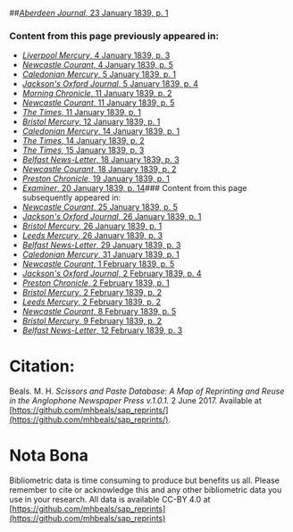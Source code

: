##[*Aberdeen Journal*, 23 January 1839, p. 1](https://mhbeals.github.io/sap_html/Aberdeen-Journal/Aberdeen-Journal-23-January-1839-p-1)

### Content from this page previously appeared in:
+ [*Liverpool Mercury*, 4 January 1839, p. 3](https://mhbeals.github.io/sap_html/Liverpool-Mercury/Liverpool-Mercury-4-January-1839-p-3)
+ [*Newcastle Courant*, 4 January 1839, p. 5](https://mhbeals.github.io/sap_html/Newcastle-Courant/Newcastle-Courant-4-January-1839-p-5)
+ [*Caledonian Mercury*, 5 January 1839, p. 1](https://mhbeals.github.io/sap_html/Caledonian-Mercury/Caledonian-Mercury-5-January-1839-p-1)
+ [*Jackson's Oxford Journal*, 5 January 1839, p. 4](https://mhbeals.github.io/sap_html/Jackson's-Oxford-Journal/Jackson's-Oxford-Journal-5-January-1839-p-4)
+ [*Morning Chronicle*, 11 January 1839, p. 2](https://mhbeals.github.io/sap_html/Morning-Chronicle/Morning-Chronicle-11-January-1839-p-2)
+ [*Newcastle Courant*, 11 January 1839, p. 5](https://mhbeals.github.io/sap_html/Newcastle-Courant/Newcastle-Courant-11-January-1839-p-5)
+ [*The Times*, 11 January 1839, p. 1](https://mhbeals.github.io/sap_html/The-Times/The-Times-11-January-1839-p-1)
+ [*Bristol Mercury*, 12 January 1839, p. 1](https://mhbeals.github.io/sap_html/Bristol-Mercury/Bristol-Mercury-12-January-1839-p-1)
+ [*Caledonian Mercury*, 14 January 1839, p. 1](https://mhbeals.github.io/sap_html/Caledonian-Mercury/Caledonian-Mercury-14-January-1839-p-1)
+ [*The Times*, 14 January 1839, p. 2](https://mhbeals.github.io/sap_html/The-Times/The-Times-14-January-1839-p-2)
+ [*The Times*, 15 January 1839, p. 3](https://mhbeals.github.io/sap_html/The-Times/The-Times-15-January-1839-p-3)
+ [*Belfast News-Letter*, 18 January 1839, p. 3](https://mhbeals.github.io/sap_html/Belfast-News-Letter/Belfast-News-Letter-18-January-1839-p-3)
+ [*Newcastle Courant*, 18 January 1839, p. 2](https://mhbeals.github.io/sap_html/Newcastle-Courant/Newcastle-Courant-18-January-1839-p-2)
+ [*Preston Chronicle*, 19 January 1839, p. 1](https://mhbeals.github.io/sap_html/Preston-Chronicle/Preston-Chronicle-19-January-1839-p-1)
+ [*Examiner*, 20 January 1839, p. 14](https://mhbeals.github.io/sap_html/Examiner/Examiner-20-January-1839-p-14)### Content from this page subsequently appeared in:
+ [*Newcastle Courant*, 25 January 1839, p. 5](https://mhbeals.github.io/sap_html/Newcastle-Courant/Newcastle-Courant-25-January-1839-p-5)
+ [*Jackson's Oxford Journal*, 26 January 1839, p. 1](https://mhbeals.github.io/sap_html/Jackson's-Oxford-Journal/Jackson's-Oxford-Journal-26-January-1839-p-1)
+ [*Bristol Mercury*, 26 January 1839, p. 1](https://mhbeals.github.io/sap_html/Bristol-Mercury/Bristol-Mercury-26-January-1839-p-1)
+ [*Leeds Mercury*, 26 January 1839, p. 3](https://mhbeals.github.io/sap_html/Leeds-Mercury/Leeds-Mercury-26-January-1839-p-3)
+ [*Belfast News-Letter*, 29 January 1839, p. 3](https://mhbeals.github.io/sap_html/Belfast-News-Letter/Belfast-News-Letter-29-January-1839-p-3)
+ [*Caledonian Mercury*, 31 January 1839, p. 1](https://mhbeals.github.io/sap_html/Caledonian-Mercury/Caledonian-Mercury-31-January-1839-p-1)
+ [*Newcastle Courant*, 1 February 1839, p. 5](https://mhbeals.github.io/sap_html/Newcastle-Courant/Newcastle-Courant-1-February-1839-p-5)
+ [*Jackson's Oxford Journal*, 2 February 1839, p. 4](https://mhbeals.github.io/sap_html/Jackson's-Oxford-Journal/Jackson's-Oxford-Journal-2-February-1839-p-4)
+ [*Preston Chronicle*, 2 February 1839, p. 1](https://mhbeals.github.io/sap_html/Preston-Chronicle/Preston-Chronicle-2-February-1839-p-1)
+ [*Bristol Mercury*, 2 February 1839, p. 2](https://mhbeals.github.io/sap_html/Bristol-Mercury/Bristol-Mercury-2-February-1839-p-2)
+ [*Leeds Mercury*, 2 February 1839, p. 2](https://mhbeals.github.io/sap_html/Leeds-Mercury/Leeds-Mercury-2-February-1839-p-2)
+ [*Newcastle Courant*, 8 February 1839, p. 5](https://mhbeals.github.io/sap_html/Newcastle-Courant/Newcastle-Courant-8-February-1839-p-5)
+ [*Bristol Mercury*, 9 February 1839, p. 2](https://mhbeals.github.io/sap_html/Bristol-Mercury/Bristol-Mercury-9-February-1839-p-2)
+ [*Belfast News-Letter*, 12 February 1839, p. 3](https://mhbeals.github.io/sap_html/Belfast-News-Letter/Belfast-News-Letter-12-February-1839-p-3)
                    
# Citation: 

Beals. M. H. *Scissors and Paste Database: A Map of Reprinting and Reuse in the Anglophone Newspaper Press v.1.0.1.* 2 June 2017. Available at [https://github.com/mhbeals/sap_reprints/](https://github.com/mhbeals/sap_reprints/). 
                    
# Nota Bona

Bibliometric data is time consuming to produce but benefits us all. Please remember to cite or acknowledge this and any other bibliometric data you use in your research. All data is available CC-BY 4.0 at [https://github.com/mhbeals/sap_reprints](https://github.com/mhbeals/sap_reprints)